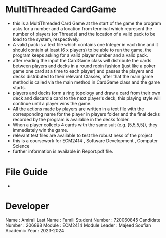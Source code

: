 # MultiThreaded CardGame

- this is a MultiThreaded Card Game at the start of the game the program asks for a number and a location from terminal which represent the number of players (or Threads) and the location of a valid pack to be load to the system, respectively.
- A valid pack is a text file which contains one Integer in each line and it should contain at least (6 x players) to be able to run the game, the program keeps asking for a valid player number and a valid pack.
- after reading the input the CardGame class will distribute the cards between players and decks in a round robin fashion (just like a poker game one card at a time to each player) and passes the players and decks distributed to their relevant Classes, after that the main game method is called via the main method in CardGame class and the game starts. 
- players and decks form a ring topology and draw a card from their own deck and discard a card to the next player's deck, this playing style will continue until a player wins the game.
- All the actions made by players are written in a text file with the corresponding name for the player in players folder and the final decks recorded by the program is available in the decks folder.
- When a player collects 4 cards with the same suit (e.g. [5,5,5,5]), they immediately win the game. 
- relevant test files are available to test the robust ness of the project
- this is a coursework for ECM2414 , Software Development , Computer Science
- further information is available in Report.pdf file.

# File Guide

- 

# Developer

Name : Amirali
Last Name : Famili
Student Number : 720060845
Candidate Number : 206898
Module : ECM2414
Module Leader : Majeed Soufian
Academic Year : 2023-2024